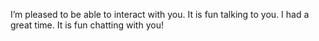 I’m pleased to be able to interact with you.
It is fun talking to you.
I had a great time.
It is fun chatting with you!
